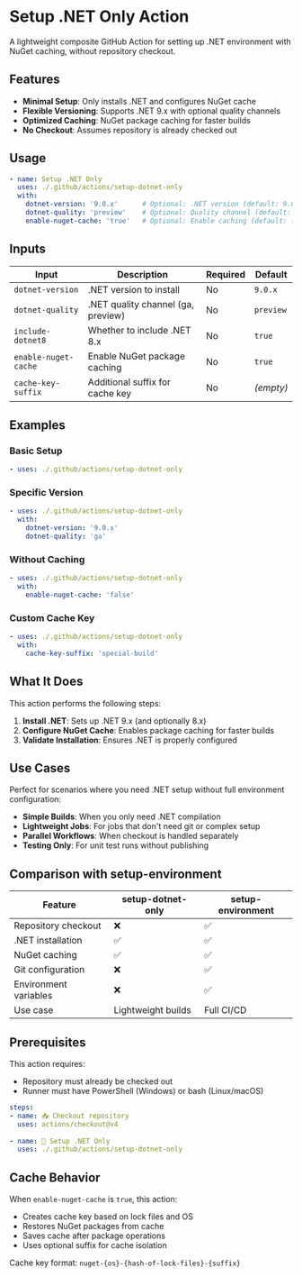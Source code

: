 # Setup .NET Only Action

A lightweight composite GitHub Action for setting up .NET environment with NuGet caching, without repository checkout.

## Features

- **Minimal Setup**: Only installs .NET and configures NuGet cache
- **Flexible Versioning**: Supports .NET 9.x with optional quality channels
- **Optimized Caching**: NuGet package caching for faster builds
- **No Checkout**: Assumes repository is already checked out

## Usage

```yaml
- name: Setup .NET Only
  uses: ./.github/actions/setup-dotnet-only
  with:
    dotnet-version: '9.0.x'      # Optional: .NET version (default: 9.0.x)
    dotnet-quality: 'preview'    # Optional: Quality channel (default: preview)
    enable-nuget-cache: 'true'   # Optional: Enable caching (default: true)
```

## Inputs

| Input | Description | Required | Default |
|-------|-------------|----------|---------|
| `dotnet-version` | .NET version to install | No | `9.0.x` |
| `dotnet-quality` | .NET quality channel (ga, preview) | No | `preview` |
| `include-dotnet8` | Whether to include .NET 8.x | No | `true` |
| `enable-nuget-cache` | Enable NuGet package caching | No | `true` |
| `cache-key-suffix` | Additional suffix for cache key | No | _(empty)_ |

## Examples

### Basic Setup
```yaml
- uses: ./.github/actions/setup-dotnet-only
```

### Specific Version
```yaml
- uses: ./.github/actions/setup-dotnet-only
  with:
    dotnet-version: '9.0.x'
    dotnet-quality: 'ga'
```

### Without Caching
```yaml
- uses: ./.github/actions/setup-dotnet-only
  with:
    enable-nuget-cache: 'false'
```

### Custom Cache Key
```yaml
- uses: ./.github/actions/setup-dotnet-only
  with:
    cache-key-suffix: 'special-build'
```

## What It Does

This action performs the following steps:

1. **Install .NET**: Sets up .NET 9.x (and optionally 8.x)
2. **Configure NuGet Cache**: Enables package caching for faster builds
3. **Validate Installation**: Ensures .NET is properly configured

## Use Cases

Perfect for scenarios where you need .NET setup without full environment configuration:

- **Simple Builds**: When you only need .NET compilation
- **Lightweight Jobs**: For jobs that don't need git or complex setup
- **Parallel Workflows**: When checkout is handled separately
- **Testing Only**: For unit test runs without publishing

## Comparison with setup-environment

| Feature | setup-dotnet-only | setup-environment |
|---------|-------------------|-------------------|
| Repository checkout | ❌ | ✅ |
| .NET installation | ✅ | ✅ |
| NuGet caching | ✅ | ✅ |
| Git configuration | ❌ | ✅ |
| Environment variables | ❌ | ✅ |
| Use case | Lightweight builds | Full CI/CD |

## Prerequisites

This action requires:
- Repository must already be checked out
- Runner must have PowerShell (Windows) or bash (Linux/macOS)

```yaml
steps:
- name: 📥 Checkout repository
  uses: actions/checkout@v4
  
- name: 🔧 Setup .NET Only
  uses: ./.github/actions/setup-dotnet-only
```

## Cache Behavior

When `enable-nuget-cache` is `true`, this action:
- Creates cache key based on lock files and OS
- Restores NuGet packages from cache
- Saves cache after package operations
- Uses optional suffix for cache isolation

Cache key format: `nuget-{os}-{hash-of-lock-files}-{suffix}`